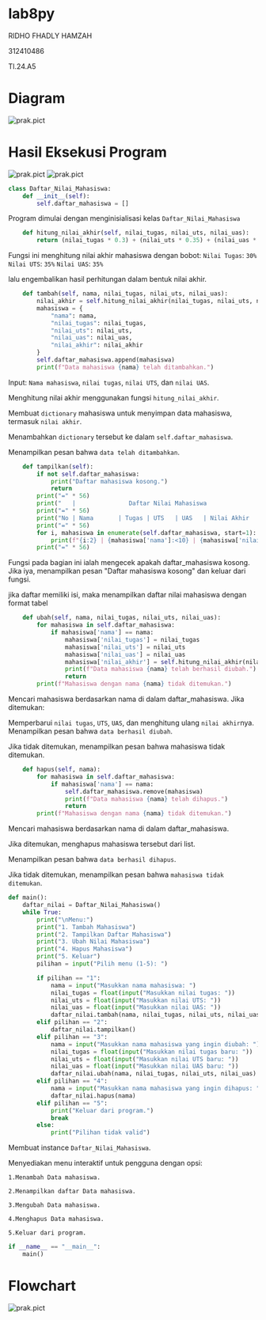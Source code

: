 # lab8py

RIDHO FHADLY HAMZAH

312410486

TI.24.A5

# Diagram 
![prak.pict](https://github.com/Nakii-ru/prak.pict/blob/main/diagram8.drawio.png?raw=true)

# Hasil Eksekusi Program
![prak.pict](https://github.com/Nakii-ru/prak.pict/blob/main/Screenshot%202024-12-09%20221025.png?raw=true)
![prak.pict](https://github.com/Nakii-ru/prak.pict/blob/main/Screenshot%202024-12-09%20221038.png?raw=true)
```python
class Daftar_Nilai_Mahasiswa:
    def __init__(self):
        self.daftar_mahasiswa = []
```
Program dimulai dengan menginisialisasi kelas `Daftar_Nilai_Mahasiswa`
```python
    def hitung_nilai_akhir(self, nilai_tugas, nilai_uts, nilai_uas):
        return (nilai_tugas * 0.3) + (nilai_uts * 0.35) + (nilai_uas * 0.35)
```
Fungsi ini menghitung nilai akhir mahasiswa dengan bobot:
`Nilai Tugas`: `30%`
`Nilai UTS`: `35%`
`Nilai UAS`: `35%`

lalu engembalikan hasil perhitungan dalam bentuk nilai akhir.
```python
    def tambah(self, nama, nilai_tugas, nilai_uts, nilai_uas):
        nilai_akhir = self.hitung_nilai_akhir(nilai_tugas, nilai_uts, nilai_uas)
        mahasiswa = {
            "nama": nama,
            "nilai_tugas": nilai_tugas,
            "nilai_uts": nilai_uts,
            "nilai_uas": nilai_uas,
            "nilai_akhir": nilai_akhir
        }
        self.daftar_mahasiswa.append(mahasiswa)
        print(f"Data mahasiswa {nama} telah ditambahkan.")
```
Input: `Nama mahasiswa`, `nilai tugas`, `nilai UTS`, dan `nilai UAS`.

Menghitung nilai akhir menggunakan fungsi `hitung_nilai_akhir`.

Membuat `dictionary` mahasiswa untuk menyimpan data mahasiswa, termasuk `nilai akhir`.

Menambahkan `dictionary` tersebut ke dalam `self.daftar_mahasiswa`.

Menampilkan pesan bahwa `data telah ditambahkan`.
```python
    def tampilkan(self):
        if not self.daftar_mahasiswa:
            print("Daftar mahasiswa kosong.")
            return
        print("=" * 56)
        print("   |               Daftar Nilai Mahasiswa              |")
        print("=" * 56)
        print("No | Nama       | Tugas | UTS   | UAS   | Nilai Akhir  |")
        print("=" * 56)
        for i, mahasiswa in enumerate(self.daftar_mahasiswa, start=1):
            print(f"{i:2} | {mahasiswa['nama']:<10} | {mahasiswa['nilai_tugas']:5.1f} | {mahasiswa['nilai_uts']:5.1f} | {mahasiswa['nilai_uas']:5.1f} | {mahasiswa['nilai_akhir']:5.1f}        |")
        print("=" * 56)
```
Fungsi pada bagian ini ialah mengecek apakah daftar_mahasiswa kosong. Jika iya, menampilkan pesan "Daftar mahasiswa kosong" dan keluar dari fungsi.

jika daftar memiliki isi, maka menampilkan daftar nilai mahasiswa dengan format tabel
```python
    def ubah(self, nama, nilai_tugas, nilai_uts, nilai_uas):
        for mahasiswa in self.daftar_mahasiswa:
            if mahasiswa['nama'] == nama:
                mahasiswa['nilai_tugas'] = nilai_tugas
                mahasiswa['nilai_uts'] = nilai_uts
                mahasiswa['nilai_uas'] = nilai_uas
                mahasiswa['nilai_akhir'] = self.hitung_nilai_akhir(nilai_tugas, nilai_uts, nilai_uas)
                print(f"Data mahasiswa {nama} telah berhasil diubah.")
                return
        print(f"Mahasiswa dengan nama {nama} tidak ditemukan.")
```
Mencari mahasiswa berdasarkan nama di dalam daftar_mahasiswa.
Jika ditemukan:

Memperbarui `nilai tugas`, `UTS`, `UAS`, dan menghitung ulang `nilai akhir`nya.
Menampilkan pesan bahwa `data berhasil diubah`.

Jika tidak ditemukan, menampilkan pesan bahwa mahasiswa tidak ditemukan.
```python
    def hapus(self, nama):
        for mahasiswa in self.daftar_mahasiswa:
            if mahasiswa['nama'] == nama:
                self.daftar_mahasiswa.remove(mahasiswa)
                print(f"Data mahasiswa {nama} telah dihapus.")
                return
        print(f"Mahasiswa dengan nama {nama} tidak ditemukan.")
```
Mencari mahasiswa berdasarkan nama di dalam daftar_mahasiswa.

Jika ditemukan, menghapus mahasiswa tersebut dari list.

Menampilkan pesan bahwa `data berhasil dihapus`.

Jika tidak ditemukan, menampilkan pesan bahwa `mahasiswa tidak ditemukan`.
```python
def main():
    daftar_nilai = Daftar_Nilai_Mahasiswa()
    while True:
        print("\nMenu:")
        print("1. Tambah Mahasiswa")
        print("2. Tampilkan Daftar Mahasiswa")
        print("3. Ubah Nilai Mahasiswa")
        print("4. Hapus Mahasiswa")
        print("5. Keluar")
        pilihan = input("Pilih menu (1-5): ")

        if pilihan == "1":
            nama = input("Masukkan nama mahasiswa: ")
            nilai_tugas = float(input("Masukkan nilai tugas: "))
            nilai_uts = float(input("Masukkan nilai UTS: "))
            nilai_uas = float(input("Masukkan nilai UAS: "))
            daftar_nilai.tambah(nama, nilai_tugas, nilai_uts, nilai_uas)
        elif pilihan == "2":
            daftar_nilai.tampilkan()
        elif pilihan == "3":
            nama = input("Masukkan nama mahasiswa yang ingin diubah: ")
            nilai_tugas = float(input("Masukkan nilai tugas baru: "))
            nilai_uts = float(input("Masukkan nilai UTS baru: "))
            nilai_uas = float(input("Masukkan nilai UAS baru: "))
            daftar_nilai.ubah(nama, nilai_tugas, nilai_uts, nilai_uas)
        elif pilihan == "4":
            nama = input("Masukkan nama mahasiswa yang ingin dihapus: ")
            daftar_nilai.hapus(nama)
        elif pilihan == "5":
            print("Keluar dari program.")
            break
        else:
            print("Pilihan tidak valid")
```
Membuat instance `Daftar_Nilai_Mahasiswa`.

Menyediakan menu interaktif untuk pengguna dengan opsi:

`1.Menambah Data mahasiswa.`

`2.Menampilkan daftar Data mahasiswa.`

`3.Mengubah Data mahasiswa.`

`4.Menghapus Data mahasiswa.`

`5.Keluar dari program.`

```python
if __name__ == "__main__":
    main()
```
# Flowchart
![prak.pict](https://github.com/Nakii-ru/prak.pict/blob/main/lab8.drawio.png?raw=true)
